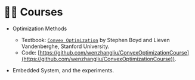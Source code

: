 # 🧑‍🏫 Courses

- Optimization Methods
  - Textbook: [`Convex Optimization`](https://stanford.edu/~boyd/cvxbook/) by Stephen Boyd and Lieven Vandenberghe, Stanford University.
  - Code: [https://github.com/wenzhangliu/ConvexOptimizationCourse](https://github.com/wenzhangliu/ConvexOptimizationCourse)).

- Embedded System, and the experiments.
